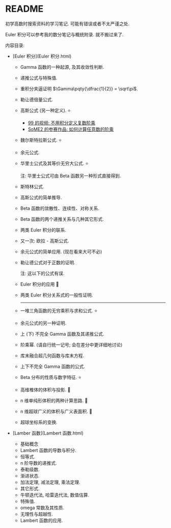 # README



初学高数时搜索资料的学习笔记. 可能有错误或者不太严谨之处.

Euler 积分可以参考我的数分笔记与概统附录. 就不搬过来了.



内容目录:

- [Euler 积分](Euler 积分.html)

  - Gamma 函数的一种起源, 及其收敛性判断.

  - 递推公式与特殊值.

  - 重积分夹逼证明 $\Gamma\pqty{\dfrac{1}{2}} = \sqrt\pi$.

  - 勒让德倍量公式.

  - 高斯公式 (另一种定义). :star: 

    - [99 的视频: 不用积分定义复数阶乘](https://www.bilibili.com/video/BV12L411u7ZB/?spm_id_from=333.999.0.0&vd_source=cc171ffacaec079f01b2a965fd3825f7)
    - [SoME2 的参赛作品: 如何计算任意数的阶乘](https://youtu.be/v_HeaeUUOnc)

  - 魏尔斯特拉斯公式. :star: 

  - 余元公式.

  - 华里士公式及其等价无穷大公式. :star: 

    注: 华里士公式可由 Beta 函数另一种形式直接得到.

  - 斯特林公式.

  - 高斯公式的简单推导.

  - Beta 函数的敛散性、连续性、对称关系.

  - Beta 函数的两个递推关系与几种其它形式.

  - 两类 Euler 积分的联系.

  - 又一次: 欧拉 - 高斯公式.

  - 余元公式的简单应用. (现在看来大可不必)

  - 勒让德公式对于正数的证明.

    注: 这以下的公式有误.

  - Euler 积分的应用 :crescent_moon: 

  - 两类 Euler 积分关系式的一般性证明.

    ---

  - 一堆三角函数的无穷乘积与求和公式. :star: 

  - 余元公式的另一种证明.

  - 上 (下) 不完全 Gamma 函数及其递推公式.

  - 阶乘幂. (请自行统一记号; 会在差分中更详细地讨论)

  - 库末融合超几何函数与库末方程.

  - 上下不完全 Gamma 函数的公式.

  - Beta 分布的性质与数字特征. :star: 

  - 高维椎体的体积与投影. :crescent_moon: 

  - n 维单纯形体积的两种计算思路. :crescent_moon: 

  - n 维超球广义的体积与广义表面积. :crescent_moon: 

  - 超球坐标系的变换.

- [Lamber 函数](Lambert 函数.html)

  - 基础概念
  - Lambert 函数的导数与积分.
  - 恒等式.
  - n 阶导数的递推式.
  - 泰勒级数.
  - 渐进状态.
  - 加法定理, 减法定理, 乘法定理.
  - 其它形式.
  - 牛顿迭代法, 哈雷迭代法, 数值估算.
  - 特殊值.
  - omega 常数及其性质.
  - 无理性与超越性.
  - Lambert 函数的应用.



